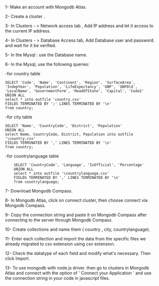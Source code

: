 1- Make an account with Mongodb Atlas.

2- Create a cluster .

3- In Clusters - > Network access tab , Add IP address and let it access to the current IP address.

4- In Clusters - > Database Access tab, Add Database user and password. and wait for it be verified.

5- In the Mysql : use the Database name.

6- In the Mysql, use the following queries:

-for country table

```
SELECT 'Code', 'Name', 'Continent', 'Region', 'SurfaceArea', 'IndepYear', 'Population', 'LifeExpectancy', 'GNP', 'GNPOld', 'LocalName', 'GovernmentForm', 'HeadOfState', 'Capital', 'Code2'
UNION ALL
select * into outfile 'country.csv'
FIELDS TERMINATED BY ';' LINES TERMINATED BY '\n'
from country;

```

-for city table

```
SELECT 'Name', 'CountryCode', 'District', 'Population'
UNION ALL
select Name, CountryCode, District, Population into outfile '\country.csv'
FIELDS TERMINATED BY ',' LINES TERMINATED BY '\n'
from country;

```

-for countrylanguage table

```
	SELECT 'CountryCode', 'Language', 'IsOfficial', 'Percentage'
	UNION ALL
	select * into outfile '\countrylanguage.csv'
	FIELDS TERMINATED BY ',' LINES TERMINATED BY '\n'
	from countrylanguage;
```

7- Download Mongodb Compass.

8- In Mongodb Atlas, click on connect cluster, then choose connect via Mongodb Compass.

9- Copy the connection string and paste it on Mongodb Compass after connecting to the server through Mongodb Compass.

10- Create collections and name them ( country , city, countrylanguage).

11- Enter each collection and import the data from the specific files we already migrated to csv extension using csv extension.

12- Check the datatype of each field and modify what's necessary. Then click Import.

13- To use mongodb with node.js driver. then go to clusters in Mongodb Atlas and connect with the option of ' Connect your Application ' and use the connection string in your code in javascript files.
